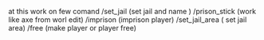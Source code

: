 at this work on few comand
/set_jail (set jail and name )
/prison_stick (work like axe from worl edit)
/imprison (imprison player)
/set_jail_area ( set jail area)
/free (make player or player free)
